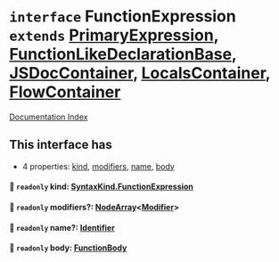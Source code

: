 # `interface` FunctionExpression `extends` [PrimaryExpression](../interface.PrimaryExpression/README.md), [FunctionLikeDeclarationBase](../interface.FunctionLikeDeclarationBase/README.md), [JSDocContainer](../interface.JSDocContainer/README.md), [LocalsContainer](../interface.LocalsContainer/README.md), [FlowContainer](../interface.FlowContainer/README.md)

[Documentation Index](../README.md)

## This interface has

- 4 properties:
[kind](#-readonly-kind-syntaxkindfunctionexpression),
[modifiers](#-readonly-modifiers-nodearraymodifier),
[name](#-readonly-name-identifier),
[body](#-readonly-body-functionbody)


#### 📄 `readonly` kind: [SyntaxKind.FunctionExpression](../enum.SyntaxKind/README.md#functionexpression--218)



#### 📄 `readonly` modifiers?: [NodeArray](../interface.NodeArray/README.md)\<[Modifier](../type.Modifier/README.md)>



#### 📄 `readonly` name?: [Identifier](../interface.Identifier/README.md)



#### 📄 `readonly` body: [FunctionBody](../type.FunctionBody/README.md)



